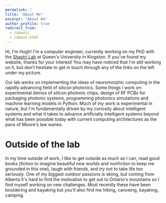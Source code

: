 ```yaml
---
permalink: /
title: "About Me"
excerpt: "About me"
author_profile: true
redirect_from: 
  - /about/
  - /about.html
---
```



Hi, I'm Hugh! I'm a computer engineer, currently working on my PhD with the [Shastri Lab](https://www.queensu.ca/physics/shastrilab/) at Queen's University in Kingston. If you've found my website, thanks for your interest! You may have noticed that I'm still working on it, but don't hesitate to get in touch through any of the links on the left under my picture. 

Our lab works on implementing the ideas of neuromorphic computing in the rapidly advancing field of silicon photonics. Some things I work on: experimental demos of silicon photonic chips, design of RF PCBs for packaging photonic systems, programming photonics simulations and machine learning models in Python. Much of my work is experimental in nature, but I'm fundamentally driven by my curiosity about intelligent systems and what it takes to advance artificially intelligent systems beyond what has been possible today with current computing architectures as the pace of Moore's law wanes.

Outside of the lab
======
In my time outside of work, I like to get outside as much as I can, read good books (fiction to imagine beautiful new worlds and nonfiction to keep me grounded in this one), laugh with friends, and try not to take life too seriously. One of my biggest outdoor passions is skiing, but coming from Alberta it's hard to find the motivation to get out to Ontario's mountains so I find myself working on new challenges. Most recently these have been bouldering and kayaking but you'll also find me hiking, canoeing, kayaking, camping. 
